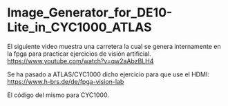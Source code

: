 # Image_Generator_for_DE10-Lite_in_CYC1000_ATLAS

El siguiente video muestra una carretera la cual se genera internamente en la fpga para practicar ejercicios de visión artificial.
https://www.youtube.com/watch?v=qw2aAbzBLH4

Se ha pasado a ATLAS/CYC1000 dicho ejercicio para que use el HDMI:
https://www.h-brs.de/de/fpga-vision-lab

El código del mismo para CYC1000.
